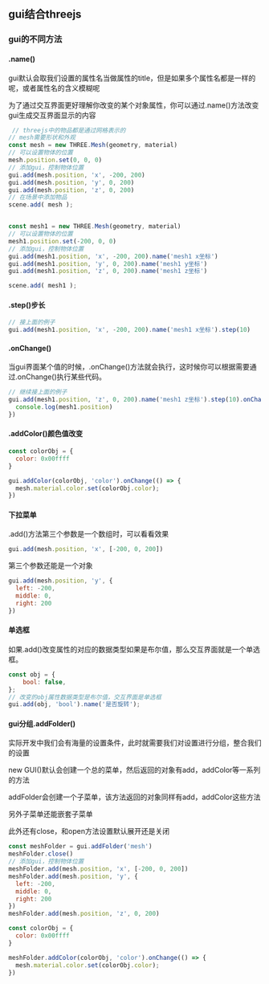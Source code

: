 ## gui结合threejs

### gui的不同方法

#### .name()
gui默认会取我们设置的属性名当做属性的title，但是如果多个属性名都是一样的呢，或者属性名的含义模糊呢

为了通过交互界面更好理解你改变的某个对象属性，你可以通过.name()方法改变gui生成交互界面显示的内容
```js
 // threejs中的物品都是通过网格表示的
// mesh需要形状和外观
const mesh = new THREE.Mesh(geometry, material)
// 可以设置物体的位置
mesh.position.set(0, 0, 0)
// 添加gui，控制物体位置
gui.add(mesh.position, 'x', -200, 200)
gui.add(mesh.position, 'y', 0, 200)
gui.add(mesh.position, 'z', 0, 200)
// 在场景中添加物品
scene.add( mesh );


const mesh1 = new THREE.Mesh(geometry, material)
// 可以设置物体的位置
mesh1.position.set(-200, 0, 0)
// 添加gui，控制物体位置
gui.add(mesh1.position, 'x', -200, 200).name('mesh1 x坐标')
gui.add(mesh1.position, 'y', 0, 200).name('mesh1 y坐标')
gui.add(mesh1.position, 'z', 0, 200).name('mesh1 z坐标')

scene.add( mesh1 );
```

#### .step()步长
```js
// 接上面的例子
gui.add(mesh1.position, 'x', -200, 200).name('mesh1 x坐标').step(10)
```

#### .onChange()
当gui界面某个值的时候，.onChange()方法就会执行，这时候你可以根据需要通过.onChange()执行某些代码。
```js
// 继续接上面的例子
gui.add(mesh1.position, 'z', 0, 200).name('mesh1 z坐标').step(10).onChange(() => {
  console.log(mesh1.position)
})
```

#### .addColor()颜色值改变
```js
const colorObj = {
  color: 0x00ffff
}

gui.addColor(colorObj, 'color').onChange(() => {
  mesh.material.color.set(colorObj.color);
})
```

#### 下拉菜单
.add()方法第三个参数是一个数组时，可以看看效果
```js
gui.add(mesh.position, 'x', [-200, 0, 200])
```

第三个参数还能是一个对象
```js
gui.add(mesh.position, 'y', {
  left: -200,
  middle: 0,
  right: 200
})
```

#### 单选框
如果.add()改变属性的对应的数据类型如果是布尔值，那么交互界面就是一个单选框。

```js
const obj = {
    bool: false,
};
// 改变的obj属性数据类型是布尔值，交互界面是单选框
gui.add(obj, 'bool').name('是否旋转');
```

#### gui分组.addFolder()
实际开发中我们会有海量的设置条件，此时就需要我们对设置进行分组，整合我们的设置

new GUI()默认会创建一个总的菜单，然后返回的对象有add，addColor等一系列的方法

addFolder会创建一个子菜单，该方法返回的对象同样有add，addColor这些方法

另外子菜单还能嵌套子菜单

此外还有close，和open方法设置默认展开还是关闭

```js
const meshFolder = gui.addFolder('mesh')
meshFolder.close()
// 添加gui，控制物体位置
meshFolder.add(mesh.position, 'x', [-200, 0, 200])
meshFolder.add(mesh.position, 'y', {
  left: -200,
  middle: 0,
  right: 200
})
meshFolder.add(mesh.position, 'z', 0, 200)

const colorObj = {
  color: 0x00ffff
}

meshFolder.addColor(colorObj, 'color').onChange(() => {
  mesh.material.color.set(colorObj.color);
})
```